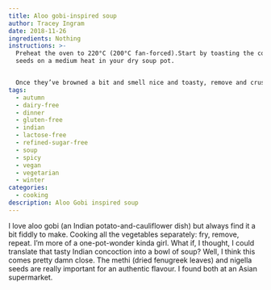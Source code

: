 ```yaml
---
title: Aloo gobi-inspired soup
author: Tracey Ingram
date: 2018-11-26
ingredients: Nothing
instructions: >-
  Preheat the oven to 220°C (200°C fan-forced).Start by toasting the coriander
  seeds on a medium heat in your dry soup pot. 


  Once they’ve browned a bit and smell nice and toasty, remove and crush with a mortar and pestle. Set the ground seeds aside. Put the pot back on a med-low heat and add 2 tablespoons of coconut oil. Once the oil has melted, add the onion and cook until soft but not brown.Stir in the garlic and ginger, as well as one teaspoon each of cumin and nigella seeds, and cook while stirring until the seeds start to pop.Add the potatoes and cauliflower to the pot and cook for a few minutes, stirring to cover the vegetables in the onion-and-spice mixture.Pour in the tomatoes, crushed coriander seeeds, chilli and turmeric and cook for a further few minutes before adding the stock. Stir, then cover the pot and cook for around 20-25 minutes – or until you can easily pierce the potatoes and cauliflower with a fork.In the meantime, make the ‘croutons’ by cutting the other cauliflower half into bite-sized pieces. Pop them on a baking tray with 1 tablespoon of coconut oil. Sprinkle with a teaspoon each of nigella and cumin seeds, and a good pinch of sea salt.Cook for 5 minutes before removing from the oven to toss the pan, making sure the cauliflower is covered in oil. Cook for a further 20 minutes, or until the croutons are golden brown.Once the soup vegetables are tender, take the pot off the heat. Blend with a stick blender until smooth, before stirring through the methi and garam masala. Let the mixture sit for around 5 minutes to infuse the extra spices.Taste, adding more salt or chilli if necessary, before pouring into soup bowls. Squeeze over ½ lime per serving, and top with a handful of the cauliflower croutons and some fresh coriander leaves.
tags:
  - autumn
  - dairy-free
  - dinner
  - gluten-free
  - indian
  - lactose-free
  - refined-sugar-free
  - soup
  - spicy
  - vegan
  - vegetarian
  - winter
categories:
  - cooking
description: Aloo Gobi inspired soup
---
```

I love aloo gobi (an Indian potato-and-cauliflower dish) but always find it a bit fiddly to make. Cooking all the vegetables separately: fry, remove, repeat. I’m more of a one-pot-wonder kinda girl. What if, I thought, I could translate that tasty Indian concoction into a bowl of soup? Well, I think this comes pretty damn close. The methi (dried fenugreek leaves) and nigella seeds are really important for an authentic flavour. I found both at an Asian supermarket.

